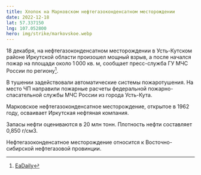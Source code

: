 ```yaml
---
title: Хлопок на Марковском нефтегазоконденсатном месторождении
date: 2022-12-18
lat: 57.337150
lng: 107.052800
hero: img/strike/markovskoe.webp
---
```


18 декабря, на нефтегазоконденсатном месторождении в Усть-Кутском районе Иркутской области произошел мощный взрыв, а после начался пожар на площади около 1 000 кв. м, сообщает пресс-служба ГУ МЧС России по региону[^1].

В тушении задействовали автоматические системы пожаротушения. На место ЧП направили пожарные расчеты федеральной пожарно-спасательной службы МЧС России из города Усть-Кута.

Марковское нефтегазоконденсатное месторождение, открытое в 1962 году, осваивает Иркутская нефтяная компания.

Запасы нефти оцениваются в 20 млн тонн. Плотность нефти составляет 0,850 г/см3.

Нефтегазоконденсатное месторождение относится к Восточно-сибирской нефтегазовой провинции.

[^1]: [EaDaily](https://eadaily.com/ru/news/2022/12/18/v-irkutskoy-oblasti-proizoshel-vzryv-na-neftegazokondensatnom-mestorozhdenii)

